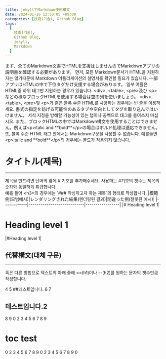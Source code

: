 ```yaml
---
title: jekyllでMarkdown使用構文
date: 2024-01-16 12:50:05 +09:00
categories: [技術(기술), Github Blog]
tags:
  [
    技術(기술),
    Github Blog,
    jekyll,
    Markdown
  ]
---
```

まず、全てのMarkdown文書でHTMLを支援はしませんのでMarkdownアプリの説明書を確認する必要があります。
먼저, 모든 Markdown문서가 HTML을 지원하지는 않기때문에 Markdown 어플리케이션의 설명서를 확인할 필요가 있습니다.
一部アプリはHTMLの中で下位タグだけ支援する場合があります。
일부 어플은 HTML중 하위 태그만 지원하는 경우가 있습니다.
&#60;div&#62;, &#60;table&#62;, &#60;pre&#62;及び &#60;p&#62;などの様なブロックHTMLを使用する場合は空の列を使いましょう。
&#60;div&#62;, &#60;table&#62;, &#60;pre&#62;및 &#60;p&#62;과 같은 블록 수준 HTML를 사용하는 경우에는 빈 줄을 이용하세요.
書式の指定を妨げる可能性のあるタブや空白としてタグを取り込んではいけません。
서식 지정을 방해할 가능성이 있는 탭이나 공백으로 태그를 들여쓰지 마십시오.
また、ブロックHTMLの中ではMarkdown構文を使用することはできません。例えば&#60;p&#62;italic and &#42;&#42;bold&#42;&#42;&#60;/p&#62;の場合はボルド処理は適応できません。
또, 블록 수준 HTML 태그 안에서는 Markdown구문을 사용할 수 없습니다. 예를들면 &#60;p&#62;italic and &#42;&#42;bold&#42;&#42;&#60;/p&#62;의 경우에는 볼드가 적용되지 않습니다.

# タイトル(제목)
<hr>
제목을 만드려면 단어의 앞에 # 기호를 추가해주세요. 사용하는 #기호의 갯수는 제목의 숫자와 동일하게 취급합니다.<br>
예를 들어 &#60;h3&#62;의 경우에는 `### 작성하고자 하는 제목`의 형태로 작성합니다.
|模範例(모범예시)|レンダリングされた結果(렌더링된 결과)|間違った例(잘못된 예시)|
|------------|----------------------------|-----------------|
|# Heading level 1|<h1>Heading level 1</h1>|#Heading level 1|

## 代替構文(대체 구문)
<hr>
혹은 다른 방법으로 텍스트의 아래 줄에 ==(h1)이나 --(h2)를 원하는 문자의 갯수만큼 작성합니다.



4
5
##테스트입니다.
6
7
## 테스트입니다.2
8
9
0
2
3
4
5
6
7
8
9
# toc test
0
2
3
4
5
6
7
8
9
0
2
3
4
5
6
7
8
9
0